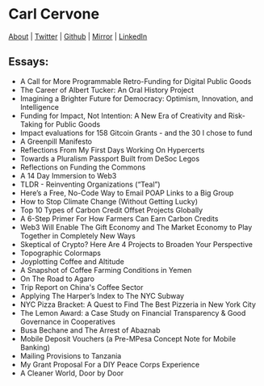 # Carl Cervone

[About](/carl) | [Twitter](https://twitter.com/carl_cervone) | [Github](https://github.com/ccerv1) | [Mirror](https://mirror.xyz/cerv1.eth) | [LinkedIn](https://www.linkedin.com/in/carlcervone/)

## Essays:
- A Call for More Programmable Retro-Funding for Digital Public Goods
- The Career of Albert Tucker: An Oral History Project
- Imagining a Brighter Future for Democracy: Optimism, Innovation, and Intelligence
- Funding for Impact, Not Intention: A New Era of Creativity and Risk-Taking for Public Goods
- Impact evaluations for 158 Gitcoin Grants - and the 30 I chose to fund
- A Greenpill Manifesto
- Reflections From My First Days Working On Hypercerts
- Towards a Pluralism Passport Built from DeSoc Legos
- Reflections on Funding the Commons
- A 14 Day Immersion to Web3
- TLDR - Reinventing Organizations (“Teal”)
- Here’s a Free, No-Code Way to Email POAP Links to a Big Group
- How to Stop Climate Change (Without Getting Lucky)
- Top 10 Types of Carbon Credit Offset Projects Globally
- A 6-Step Primer For How Farmers Can Earn Carbon Credits
- Web3 Will Enable The Gift Economy and The Market Economy to Play Together in Completely New Ways
- Skeptical of Crypto? Here Are 4 Projects to Broaden Your Perspective
- Topographic Colormaps
- Joyplotting Coffee and Altitude
- A Snapshot of Coffee Farming Conditions in Yemen
- On The Road to Agaro
- Trip Report on China's Coffee Sector
- Applying The Harper’s Index to The NYC Subway
- NYC Pizza Bracket: A Quest to Find The Best Pizzeria in New York City
- The Lemon Award: a Case Study on Financial Transparency & Good Governance in Cooperatives
- Busa Bechane and The Arrest of Abaznab
- Mobile Deposit Vouchers (a Pre-MPesa Concept Note for Mobile Banking)
- Mailing Provisions to Tanzania
- My Grant Proposal For a DIY Peace Corps Experience
- A Cleaner World, Door by Door